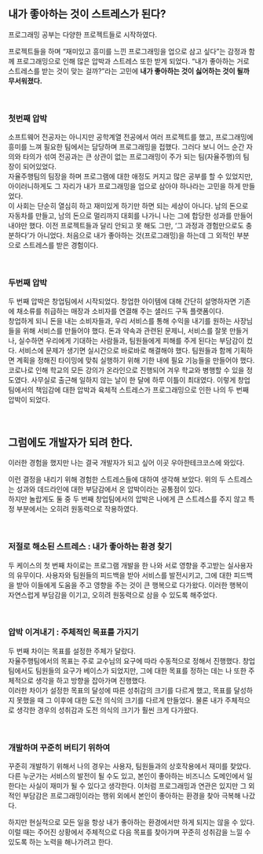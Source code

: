 
## 내가 좋아하는 것이 스트레스가 된다?

프로그래밍 공부는 다양한 프로젝트들로 시작하였다.

프로젝트들을 하며 “재미있고 흥미를 느낀 프로그래밍을 업으로 삼고 싶다”는 감정과 함께 프로그래밍으로 인해 많은 압박과 스트레스 또한 받게 되었다. “내가 좋아하는 거로 스트레스를 받는 것이 맞는 걸까?”라는 고민에 **내가 좋아하는 것이 싫어하는 것이 될까 무서워졌다.**

<br>

### 첫번째 압박

소프트웨어 전공자는 아니지만 공학계열 전공에서 여러 프로젝트를 했고, 프로그래밍에 흥미를 느껴 필요한 팀에서는 담당하며 프로그래밍을 접했다. 그러다 보니 어느 순간 자의와 타의가 섞여 전공과는 큰 상관이 없는 프로그래밍이 주가 되는 팀(자율주행)의 팀장이 되어있었다.  
자율주행팀의 팀장을 하며 프로그램에 대한 애정도 커지고 많은 공부를 할 수 있었지만, 아이러니하게도 그 자리가 내가 프로그래밍을 업으로 삼아야 하나라는 고민을 하게 만들었다.  
이 사회는 단순히 열심히 하고 재미있게 하기만 하면 되는 세상이 아니다. 남의 돈으로 자동차를 만들고, 남의 돈으로 멀리까지 대회를 나가니 나는 그에 합당한 성과를 만들어 내야만 했다. 이전 프로젝트들과 달리 안되고 못 해도 그만, ‘그 과정과 경험만으로도 충분하다’가 아니었다. 처음으로 내가 좋아하는 것(프로그래밍)을 하는데 그 외적인 부분으로 스트레스를 받은 경험이다.  

<br>

### 두번째 압박

두 번째 압박은 창업팀에서 시작되었다. 창업한 아이템에 대해 간단히 설명하자면 기존에 채소류를 취급하는 매장과 소비자를 연결해 주는 샐러드 구독 플랫폼이다.  
창업하게 되니 돈을 내는 소비자들과, 우리 서비스를 통해 수익을 내기를 원하는 사장님들을 위해 서비스를 만들어야 했다. 돈과 약속과 관련된 문제니, 서비스를 잘못 만들거나, 실수하면 우리에게 기대하는 사람들과, 팀원들에게 피해를 주게 된다는 부담감이 컸다. 서비스에 문제가 생기면 실시간으로 바로바로 해결해야 했다. 팀원들과 함께 기획하면 계획을 정해진 타이밍에 맞춰 실행하기 위해 기한 내에 필요 기능들을 만들어야 했다.  
코로나로 인해 학교의 모든 강의가 온라인으로 진행되어 겨우 학교와 병행할 수 있을 정도였다. 사무실로 출근해 일하지 않는 날이 한 달에 하루 이틀이 최대였다.
이렇게 창업팀에서의 책임감에 대한 압박과 육체적 스트레스가 프로그래밍으로 인한 나의 두 번째 압박이 되었다.  

<br>

## 그럼에도 개발자가 되려 한다.

이러한 경험을 했지만 나는 결국 개발자가 되고 싶어 이곳 우아한테크코스에 와있다.  

이런 결정을 내리기 위해 경험한 스트레스들에 대하여 생각해 보았다. 위의 두 스트레스는 성과와 데드라인에 대한 부담감에서 온 압박이라는 공통점이 있다.  
하지만 놀랍게도 둘 중 두 번째 창업팀에서의 압박은 나에게 큰 스트레스를 주지 않고 특정 부분에서는 오히려 원동력으로 작용하였다.  

<br>

### 저절로 해소된 스트레스 : 내가 좋아하는 환경 찾기

두 케이스의 첫 번째 차이로는 프로그램 개발을 한 나와 서로 영향을 주고받는 실사용자의 유무이다. 사용자와 팀원들의 피드백을 받아 서비스를 발전시키고, 그에 대한 피드백을 받아 이들에게 도움을 주고 영향을 주는 것이 큰 행복으로 다가왔다. 이러한 행복이 자연스럽게 부담감을 이기고, 오히려 원동력으로 삼을 수 있도록 해주었다.  

<br>

### 압박 이겨내기 : 주체적인 목표를 가지기

두 번째 차이는 목표를 설정한 주체가 달랐다.  
자율주행팀에서의 목표는 주로 교수님의 요구에 따라 수동적으로 정해서 진행했다. 창업팀에서도 팀원들의 요구가 베이스가 되었지만, 그에 대한 목표를 정하는 데는 나 또한 주체적으로 생각을 하고 방향을 잡아가며 진행했다.  
이러한 차이가 설정한 목표의 달성에 따른 성취감의 크기를 다르게 했고, 목표를 달성하지 못했을 때 그 이후에 대한 도전 의식의 크기를 다르게 만들었다. 물론 내가 주체적으로 생각한 경우의 성취감과 도전 의식의 크기가 훨씬 크게 다가왔다.  

<br>

### 개발하며 꾸준히 버티기 위하여

꾸준히 개발하기 위해서 나의 경우는 사용자, 팀원들과의 상호작용에서 재미를 찾았다. 다른 누군가는 서비스의 발전이 될 수도 있고, 본인이 좋아하는 비즈니스 도메인에서 일한다는 사실이 재미가 될 수 있다고 생각한다. 이처럼 프로그래밍과 연관은 있지만 그 외적인 부담감은 프로그래밍이라는 행위 외에서 본인이 좋아하는 환경을 찾아 극복해 나갔다.  

하지만 현실적으로 모든 일을 항상 내가 좋아하는 환경에서만 하게 되지는 않을 수 있다. 이럴 때는 주어진 상황에서 주체적으로 다음 목표를 찾아가며 꾸준히 성취감을 느낄 수 있도록 하는 노력을 해나가려고 한다.  
